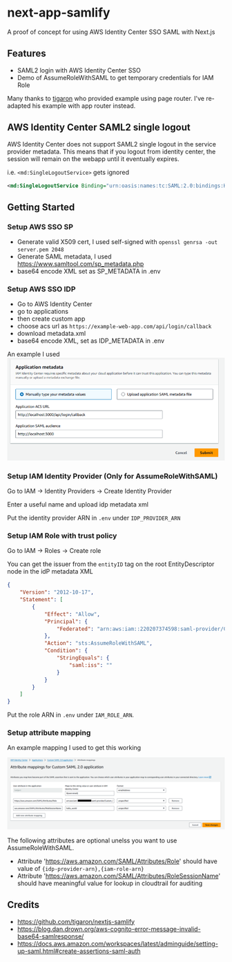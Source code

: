 # next-app-samlify

A proof of concept for using AWS Identity Center SSO SAML with Next.js 

## Features
- SAML2 login with AWS Identity Center SSO
- Demo of AssumeRoleWithSAML to get temporary credentials for IAM Role

Many thanks to [tigaron](https://github.com/tigaron) who provided example using page router.
I've re-adapted his example with app router instead.

## AWS Identity Center SAML2 single logout
AWS Identity Center does not support SAML2 single logout in the service provider metadata. This means that if you logout from identity center, the session will remain on the webapp until it eventually expires.

i.e. `<md:SingleLogoutService>` gets ignored
```xml
<md:SingleLogoutService Binding="urn:oasis:names:tc:SAML:2.0:bindings:HTTP-Redirect" Location="http://localhost:3000/api/logout/callback"/>
```

## Getting Started

### Setup AWS SSO SP
- Generate valid X509 cert, I used self-signed with `openssl genrsa -out server.pem 2048`
- Generate SAML metadata, I used https://www.samltool.com/sp_metadata.php
- base64 encode XML set as SP_METADATA in .env

### Setup AWS SSO IDP
- Go to AWS Identity Center
- go to applications
- then create custom app
- choose acs url as `https://example-web-app.com/api/login/callback`
- download metadata.xml
- base64 encode XML, set as IDP_METADATA in .env

An example I used
![app metadata screenshot](docs/app-metadata-ss.png)

### Setup IAM Identity Provider (Only for AssumeRoleWithSAML)
Go to IAM -> Identity Providers -> Create Identity Provider

Enter a useful name and upload idp metadata xml

Put the identity provider ARN in `.env` under `IDP_PROVIDER_ARN`

### Setup IAM Role with trust policy
Go to IAM -> Roles -> Create role

You can get the issuer from the `entityID` tag on the root EntityDescriptor node in the idP metadata XML

```json
{
    "Version": "2012-10-17",
    "Statement": [
        {
            "Effect": "Allow",
            "Principal": {
                "Federated": "arn:aws:iam::220207374598:saml-provider/Custom_SAML_2.0_application_ins-cbf2fb5ffb800e8e"
            },
            "Action": "sts:AssumeRoleWithSAML",
            "Condition": {
                "StringEquals": {
                    "saml:iss": ""
                }
            }
        }
    ]
}
```

Put the role ARN in `.env` under `IAM_ROLE_ARN`.

### Setup attribute mapping
An example mapping I used to get this working

![app attribute mapping screenshot](docs/app-attributes-ss.png)

The following attributes are optional unelss you want to use AssumeRoleWithSAML.

- Attribute 'https://aws.amazon.com/SAML/Attributes/Role' should have value of `{idp-provider-arn},{iam-role-arn}`
- Attribute 'https://aws.amazon.com/SAML/Attributes/RoleSessionName' should have meaningful value for lookup in cloudtrail for auditing

## Credits
- https://github.com/tigaron/nextjs-samlify
- https://blog.dan.drown.org/aws-cognito-error-message-invalid-base64-samlresponse/
- https://docs.aws.amazon.com/workspaces/latest/adminguide/setting-up-saml.html#create-assertions-saml-auth
